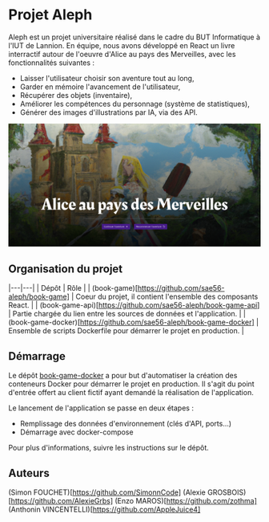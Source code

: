 # Projet Aleph

Aleph est un projet universitaire réalisé dans le cadre du BUT Informatique à l'IUT de Lannion.
En équipe, nous avons développé en React un livre interractif autour de l'oeuvre d'Alice au pays des Merveilles,
avec les fonctionnalités suivantes :

- Laisser l'utilisateur choisir son aventure tout au long,
- Garder en mémoire l'avancement de l'utilisateur,
- Récupérer des objets (inventaire),
- Améliorer les compétences du personnage (système de statistiques),
- Générer des images d'illustrations par IA, via des API.

![Capture d'écran de l'application](/profile/Screenshot.png)

## Organisation du projet

|---|---|
| Dépôt | Rôle |
| (book-game)[https://github.com/sae56-aleph/book-game] | Coeur du projet, il contient l'ensemble des composants React. |
| (book-game-api)[https://github.com/sae56-aleph/book-game-api] | Partie chargée du lien entre les sources de données et l'application. |
| (book-game-docker)[https://github.com/sae56-aleph/book-game-docker] | Ensemble de scripts Dockerfile pour démarrer le projet en production. |

## Démarrage
Le dépôt [book-game-docker](https://github.com/sae56-aleph/book-game-docker) a pour but d'automatiser la création des conteneurs
Docker pour démarrer le projet en production. Il s'agit du point d'entrée offert au client fictif ayant demandé la réalisation
de l'application.

Le lancement de l'application se passe en deux étapes :
- Remplissage des données d'environnement (clés d'API, ports...)
- Démarrage avec docker-compose

Pour plus d'informations, suivre les instructions sur le dépôt.

## Auteurs
(Simon FOUCHET)[https://github.com/SimonnCode]
(Alexie GROSBOIS)[https://github.com/AlexieGrbs]
(Enzo MAROS)[https://github.com/zothma]
(Anthonin VINCENTELLI)[https://github.com/AppleJuice4]